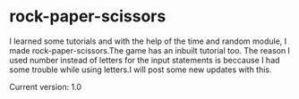# rock-paper-scissors

I learned some tutorials and with the help of the time and random module, I made rock-paper-scissors.The game has an inbuilt tutorial too. The reason I used number instead of letters for the input statements is beccause I had some trouble while using letters.I will post some new updates with this.

Current version: 1.0
